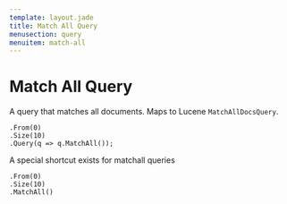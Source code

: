 ```yaml
---
template: layout.jade
title: Match All Query
menusection: query
menuitem: match-all
---
```



# Match All Query

A query that matches all documents. Maps to Lucene `MatchAllDocsQuery`.

	.From(0)
	.Size(10)
	.Query(q => q.MatchAll());

A special shortcut exists for matchall queries

	.From(0)
	.Size(10)
	.MatchAll()

